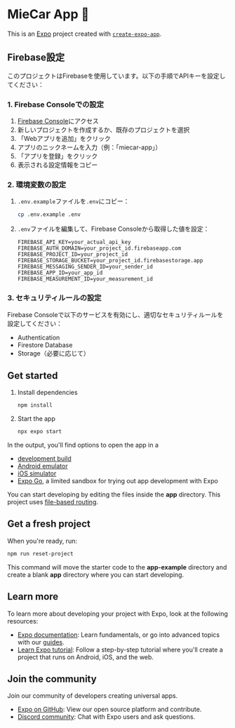 # MieCar App 👋

This is an [Expo](https://expo.dev) project created with [`create-expo-app`](https://www.npmjs.com/package/create-expo-app).

## Firebase設定

このプロジェクトはFirebaseを使用しています。以下の手順でAPIキーを設定してください：

### 1. Firebase Consoleでの設定

1. [Firebase Console](https://console.firebase.google.com/)にアクセス
2. 新しいプロジェクトを作成するか、既存のプロジェクトを選択
3. 「Webアプリを追加」をクリック
4. アプリのニックネームを入力（例：「miecar-app」）
5. 「アプリを登録」をクリック
6. 表示される設定情報をコピー

### 2. 環境変数の設定

1. `.env.example`ファイルを`.env`にコピー：

   ```bash
   cp .env.example .env
   ```

2. `.env`ファイルを編集して、Firebase Consoleから取得した値を設定：
   ```
   FIREBASE_API_KEY=your_actual_api_key
   FIREBASE_AUTH_DOMAIN=your_project_id.firebaseapp.com
   FIREBASE_PROJECT_ID=your_project_id
   FIREBASE_STORAGE_BUCKET=your_project_id.firebasestorage.app
   FIREBASE_MESSAGING_SENDER_ID=your_sender_id
   FIREBASE_APP_ID=your_app_id
   FIREBASE_MEASUREMENT_ID=your_measurement_id
   ```

### 3. セキュリティルールの設定

Firebase Consoleで以下のサービスを有効にし、適切なセキュリティルールを設定してください：

- Authentication
- Firestore Database
- Storage（必要に応じて）

## Get started

1. Install dependencies

   ```bash
   npm install
   ```

2. Start the app

   ```bash
   npx expo start
   ```

In the output, you'll find options to open the app in a

- [development build](https://docs.expo.dev/develop/development-builds/introduction/)
- [Android emulator](https://docs.expo.dev/workflow/android-studio-emulator/)
- [iOS simulator](https://docs.expo.dev/workflow/ios-simulator/)
- [Expo Go](https://expo.dev/go), a limited sandbox for trying out app development with Expo

You can start developing by editing the files inside the **app** directory. This project uses [file-based routing](https://docs.expo.dev/router/introduction).

## Get a fresh project

When you're ready, run:

```bash
npm run reset-project
```

This command will move the starter code to the **app-example** directory and create a blank **app** directory where you can start developing.

## Learn more

To learn more about developing your project with Expo, look at the following resources:

- [Expo documentation](https://docs.expo.dev/): Learn fundamentals, or go into advanced topics with our [guides](https://docs.expo.dev/guides).
- [Learn Expo tutorial](https://docs.expo.dev/tutorial/introduction/): Follow a step-by-step tutorial where you'll create a project that runs on Android, iOS, and the web.

## Join the community

Join our community of developers creating universal apps.

- [Expo on GitHub](https://github.com/expo/expo): View our open source platform and contribute.
- [Discord community](https://chat.expo.dev): Chat with Expo users and ask questions.

